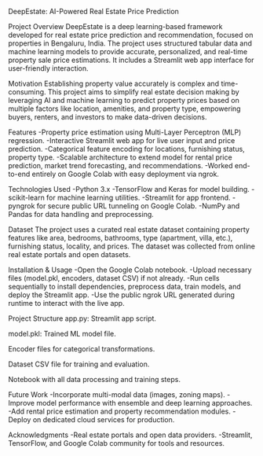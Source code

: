 DeepEstate: AI-Powered Real Estate Price Prediction

Project Overview
DeepEstate is a deep learning-based framework developed for real estate price prediction and recommendation, focused on properties in Bengaluru, India. The project uses structured tabular data and machine learning models to provide accurate, personalized, and real-time property sale price estimations. It includes a Streamlit web app interface for user-friendly interaction.

Motivation
Establishing property value accurately is complex and time-consuming. This project aims to simplify real estate decision making by leveraging AI and machine learning to predict property prices based on multiple factors like location, amenities, and property type, empowering buyers, renters, and investors to make data-driven decisions.

Features
-Property price estimation using Multi-Layer Perceptron (MLP) regression.
-Interactive Streamlit web app for live user input and price prediction.
-Categorical feature encoding for locations, furnishing status, property type.
-Scalable architecture to extend model for rental price prediction, market trend forecasting, and recommendations.
-Worked end-to-end entirely on Google Colab with easy deployment via ngrok.

Technologies Used
-Python 3.x
-TensorFlow and Keras for model building.
-scikit-learn for machine learning utilities.
-Streamlit for app frontend.
-pyngrok for secure public URL tunneling on Google Colab.
-NumPy and Pandas for data handling and preprocessing.

Dataset
The project uses a curated real estate dataset containing property features like area, bedrooms, bathrooms, type (apartment, villa, etc.), furnishing status, locality, and prices. The dataset was collected from online real estate portals and open datasets.

Installation & Usage
-Open the Google Colab notebook.
-Upload necessary files (model.pkl, encoders, dataset CSV) if not already.
-Run cells sequentially to install dependencies, preprocess data, train models, and deploy the Streamlit app.
-Use the public ngrok URL generated during runtime to interact with the live app.

Project Structure
app.py: Streamlit app script.

model.pkl: Trained ML model file.

Encoder files for categorical transformations.

Dataset CSV file for training and evaluation.

Notebook with all data processing and training steps.

Future Work
-Incorporate multi-modal data (images, zoning maps).
-Improve model performance with ensemble and deep learning approaches.
-Add rental price estimation and property recommendation modules.
-Deploy on dedicated cloud services for production.

Acknowledgments
-Real estate portals and open data providers.
-Streamlit, TensorFlow, and Google Colab community for tools and resources.
